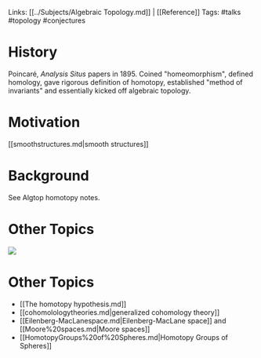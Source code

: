 Links: [[../Subjects/Algebraic Topology.md]] |  [[Reference]]
Tags: #talks #topology #conjectures 

<!--![](zettelkasten/figures/HomotopyTalk-%20GSTS.pdf)-->

# History

Poincaré, *Analysis Situs* papers in 1895. 
Coined "homeomorphism", defined homology, gave rigorous definition of homotopy, established "method of invariants" and essentially kicked off algebraic topology.

# Motivation
[[smoothstructures.md|smooth structures]]

# Background
See Algtop homotopy notes.

# Other Topics

![](homologysphere.md#^8a317f)


# Other Topics

- [[The homotopy hypothesis.md]]
- [[cohomolologytheories.md|generalized cohomology theory]]
- [[Eilenberg-MacLanespace.md|Eilenberg-MacLane space]] and [[Moore%20spaces.md|Moore spaces]]
- [[HomotopyGroups%20of%20Spheres.md|Homotopy Groups of Spheres]]